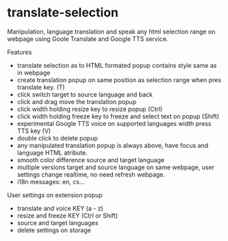 translate-selection
===================

Manipulation, language translation and speak any html selection range on webpage using Goole Translate and Google TTS service.

Features

- translate selection as to HTML formated popup contains style same as in webpage
- create translation popup on same position as selection range when pres translate key. (T)
- click switch target to source language and back
- click and drag move the translation popup
- click width holding resize key to resize popup (Ctrl)
- click width holding freeze key to freeze and select text on popup (Shift)
- experimental Google TTS voice on supported languages width press TTS key (V)
- double click to delete popup
- any manipulated translation popup is always above, have focus and language HTML atribute.
- smooth color difference source and target language
- multiple versions target and source language on same webpage, user settings change realtime, no need refresh webpage.
- i18n messages: en, cs...

User settings on extension popup

- translate and voice KEY (a - z)
- resize and freeze KEY (Ctrl or Shift)
- source and target languages
- delete settings on storage


